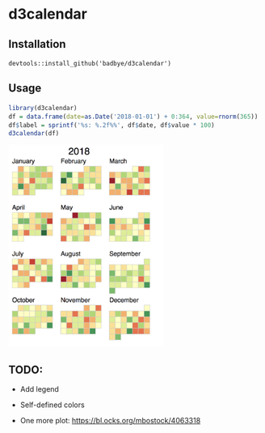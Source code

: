 # d3calendar


## Installation

```
devtools::install_github('badbye/d3calendar')
```

## Usage

```R
library(d3calendar)
df = data.frame(date=as.Date('2018-01-01') + 0:364, value=rnorm(365))
df$label = sprintf('%s: %.2f%%', df$date, df$value * 100)
d3calendar(df)
```

<img src="screenshots/d3calendar_example.png" height="400px"/>


## TODO: 
 
- Add legend

- Self-defined colors

- One more plot: https://bl.ocks.org/mbostock/4063318

